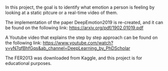 In this project, the goal is to identify what emotion a person is feeling by looking at a static pitcure or a real-time video of them.

The implementation of the paper DeepEmotion2019 is re-created, and it can be found on the following link: https://arxiv.org/pdf/1902.01019.pdf

A Youtube video that explains the step by step approach can be found on the following link: https://www.youtube.com/watch?v=yN7qfBhfGqs&ab_channel=DeepLearning_by_PhDScholar

The FER2013 was downloaded from Kaggle,
and this project is for educational purposes.
